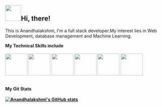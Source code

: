 <h2> <img style = "width:50px; height:50px; top:-10;" src="https://media.giphy.com/media/w1OBpBd7kJqHrJnJ13/giphy.gif">Hi, there!</h2>
<p>This is Anandhalakshmi, I'm a full stack developer.My interest lies in Web Development, database management and Machine Learning.</p>
<b>My Technical Skills include<b><br><br>
<img style = "width:70px; height:70px;" src = "https://media.giphy.com/media/QssGEmpkyEOhBCb7e1/giphy.gif">
<img style = "width:70px; height:70px;" src = "https://media.giphy.com/media/eNAsjO55tPbgaor7ma/giphy.gif">
<img style = "width:70px; height:70px;" src = "https://media.giphy.com/media/kdFc8fubgS31b8DsVu/giphy.gif">
<img style = "width:70px; height:70px;" src = "https://media.giphy.com/media/ln7z2eWriiQAllfVcn/giphy.gif">
<img style = "width:70px; height:70px;" src = "https://media.giphy.com/media/LMt9638dO8dftAjtco/giphy.gif">
<img style = "width:70px; height:70px;" src = "https://media.giphy.com/media/V8y1y1FzxDETVUtQE4/giphy.gif"><br><br>
  
<b>My Git Stats</b><br><br>
[![Anandhalakshmi's GitHub stats](https://github-readme-stats.vercel.app/api?username=anandhalakshmii)](https://github.com/anuraghazra/github-readme-stats)<br>



<!---
anandhalakshmii/anandhalakshmii is a ✨ special ✨ repository because its `README.md` (this file) appears on your GitHub profile.
You can click the Preview link to take a look at your changes.
--->
